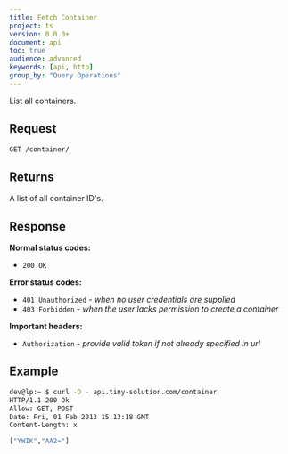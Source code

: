 ```yaml
---
title: Fetch Container
project: ts
version: 0.0.0+
document: api
toc: true
audience: advanced
keywords: [api, http]
group_by: "Query Operations"
---
```


List all containers.

## Request

```bash
GET /container/
```

## Returns

A list of all container ID's.

## Response

**Normal status codes:**

* `200 OK`

**Error status codes:**

* `401 Unauthorized` - _when no user credentials are supplied_
* `403 Forbidden` - _when the user lacks permission to create a container_

**Important headers:**

* `Authorization` - _provide valid token if not already specified in url_

## Example

```bash
dev@lp:~ $ curl -D - api.tiny-solution.com/container
HTTP/1.1 200 Ok
Allow: GET, POST
Date: Fri, 01 Feb 2013 15:13:18 GMT
Content-Length: x

["YWIK","AA2="]
```
